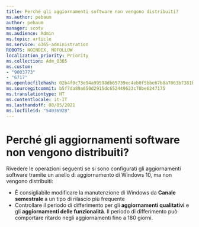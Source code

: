 ```yaml
---
title: Perché gli aggiornamenti software non vengono distribuiti?
ms.author: pebaum
author: pebaum
manager: scotv
ms.audience: Admin
ms.topic: article
ms.service: o365-administration
ROBOTS: NOINDEX, NOFOLLOW
localization_priority: Priority
ms.collection: Adm_O365
ms.custom:
- "9003773"
- "6717"
ms.openlocfilehash: 02b4f0c73e94a99598db65739ec4eb0f5bbe67b8a7063b7381b9e6f59efd8c12
ms.sourcegitcommit: b5f7da89a650d2915dc652449623c78be6247175
ms.translationtype: HT
ms.contentlocale: it-IT
ms.lasthandoff: 08/05/2021
ms.locfileid: "54036928"
---
```

# <a name="why-software-updates-are-not-being-deployed"></a>Perché gli aggiornamenti software non vengono distribuiti?

Rivedere le operazioni seguenti se si sono configurati gli aggiornamenti software tramite un anello di aggiornamento di Windows 10, ma non vengono distribuiti:  

- È consigliabile modificare la manutenzione di Windows da **Canale semestrale** a un tipo di rilascio più frequente  
- Controllare il periodo di differimento per gli **aggiornamenti qualitativi** e gli **aggiornamenti delle funzionalità**. Il periodo di differimento può comportare ritardo negli aggiornamenti fino a 180 giorni.
